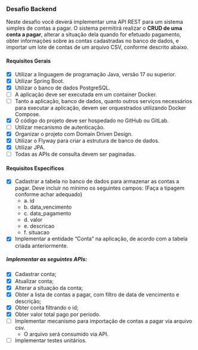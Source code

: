 
### Desafio Backend
Neste desafio você deverá implementar uma API REST para um sistema simples de
contas a pagar. O sistema permitirá realizar o **CRUD de uma conta a pagar**, alterar a
situação dela quando for efetuado pagamento, obter informações sobre as contas
cadastradas no banco de dados, e importar um lote de contas de um arquivo CSV, conforme
descrito abaixo.

#### Requisitos Gerais
- [x] Utilizar a linguagem de programação Java, versão 17 ou superior.
- [x] Utilizar Spring Boot.
- [x] Utilizar o banco de dados PostgreSQL. 
- [ ] A aplicação deve ser executada em um container Docker.
- [ ] Tanto a aplicação, banco de dados, quanto outros serviços necessários para
   executar a aplicação, devem ser orquestrados utilizando Docker Compose.
- [x] O código do projeto deve ser hospedado no GitHub ou GitLab.
- [ ] Utilizar mecanismo de autenticação.
- [x] Organizar o projeto com Domain Driven Design.
- [x] Utilizar o Flyway para criar a estrutura de banco de dados.
- [x] Utilizar JPA.
- [ ] Todas as APIs de consulta devem ser paginadas.

#### Requisitos Específicos
- [x] Cadastrar a tabela no banco de dados para armazenar as contas a pagar. Deve
   incluir no mínimo os seguintes campos: (Faça a tipagem conforme achar adequado)
   - a. id
   - b. data_vencimento
   - c. data_pagamento
   - d. valor
   - e. descricao
   - f. situacao
- [x] Implementar a entidade “Conta” na aplicação, de acordo com a tabela criada
   anteriormente.

##### Implementar as seguintes APIs:
- [x] Cadastrar conta;
- [x] Atualizar conta;
- [x] Alterar a situação da conta;
- [x] Obter a lista de contas a pagar, com filtro de data de vencimento e descrição;
- [x] Obter conta filtrando o id;
- [x] Obter valor total pago por período.
- [ ] Implementar mecanismo para importação de contas a pagar via arquivo csv.
   - O arquivo será consumido via API. 
- [ ] Implementar testes unitários.